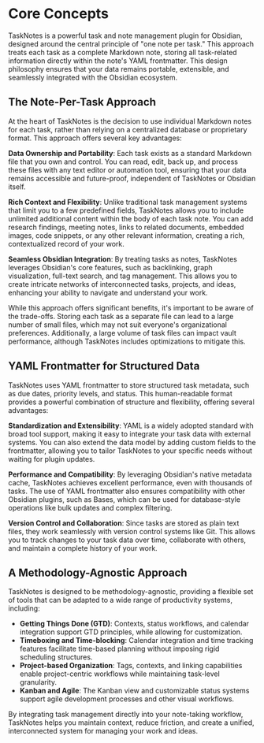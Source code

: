 # Core Concepts

TaskNotes is a powerful task and note management plugin for Obsidian, designed around the central principle of "one note per task." This approach treats each task as a complete Markdown note, storing all task-related information directly within the note's YAML frontmatter. This design philosophy ensures that your data remains portable, extensible, and seamlessly integrated with the Obsidian ecosystem.

## The Note-Per-Task Approach

At the heart of TaskNotes is the decision to use individual Markdown notes for each task, rather than relying on a centralized database or proprietary format. This approach offers several key advantages:

**Data Ownership and Portability**: Each task exists as a standard Markdown file that you own and control. You can read, edit, back up, and process these files with any text editor or automation tool, ensuring that your data remains accessible and future-proof, independent of TaskNotes or Obsidian itself.

**Rich Context and Flexibility**: Unlike traditional task management systems that limit you to a few predefined fields, TaskNotes allows you to include unlimited additional content within the body of each task note. You can add research findings, meeting notes, links to related documents, embedded images, code snippets, or any other relevant information, creating a rich, contextualized record of your work.

**Seamless Obsidian Integration**: By treating tasks as notes, TaskNotes leverages Obsidian's core features, such as backlinking, graph visualization, full-text search, and tag management. This allows you to create intricate networks of interconnected tasks, projects, and ideas, enhancing your ability to navigate and understand your work.

While this approach offers significant benefits, it's important to be aware of the trade-offs. Storing each task as a separate file can lead to a large number of small files, which may not suit everyone's organizational preferences. Additionally, a large volume of task files can impact vault performance, although TaskNotes includes optimizations to mitigate this.

## YAML Frontmatter for Structured Data

TaskNotes uses YAML frontmatter to store structured task metadata, such as due dates, priority levels, and status. This human-readable format provides a powerful combination of structure and flexibility, offering several advantages:

**Standardization and Extensibility**: YAML is a widely adopted standard with broad tool support, making it easy to integrate your task data with external systems. You can also extend the data model by adding custom fields to the frontmatter, allowing you to tailor TaskNotes to your specific needs without waiting for plugin updates.

**Performance and Compatibility**: By leveraging Obsidian's native metadata cache, TaskNotes achieves excellent performance, even with thousands of tasks. The use of YAML frontmatter also ensures compatibility with other Obsidian plugins, such as Bases, which can be used for database-style operations like bulk updates and complex filtering.

**Version Control and Collaboration**: Since tasks are stored as plain text files, they work seamlessly with version control systems like Git. This allows you to track changes to your task data over time, collaborate with others, and maintain a complete history of your work.

## A Methodology-Agnostic Approach

TaskNotes is designed to be methodology-agnostic, providing a flexible set of tools that can be adapted to a wide range of productivity systems, including:

- **Getting Things Done (GTD)**: Contexts, status workflows, and calendar integration support GTD principles, while allowing for customization.
- **Timeboxing and Time-blocking**: Calendar integration and time tracking features facilitate time-based planning without imposing rigid scheduling structures.
- **Project-based Organization**: Tags, contexts, and linking capabilities enable project-centric workflows while maintaining task-level granularity.
- **Kanban and Agile**: The Kanban view and customizable status systems support agile development processes and other visual workflows.

By integrating task management directly into your note-taking workflow, TaskNotes helps you maintain context, reduce friction, and create a unified, interconnected system for managing your work and ideas.
